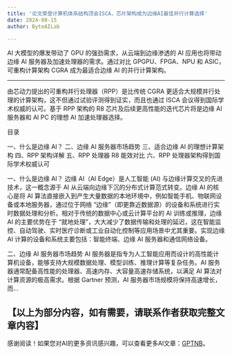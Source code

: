 ```yaml
---
title: '论文荣登计算机体系结构顶会ISCA，芯片架构成为边缘AI最佳并行计算选择'
date: 2024-08-15
author: ByteAILab

---
```


AI 大模型的爆发带动了 GPU 的强劲需求，从云端到边缘渗透的 AI 应用也将带动边缘 AI 服务器及加速处理器的需求。通过对比 GPGPU、FPGA、NPU 和 ASIC，可重构计算架构 CGRA 成为最适合边缘 AI 的并行计算架构。

---
由芯动力提出的可重构并行处理器（RPP）是比传统 CGRA 更适合大规模并行处理的计算架构，这不但通过试验评测得到证实，而且也通过 ISCA 会议得到国际学术权威的认可。基于 RPP 架构的 R8 芯片及后续更高性能的迭代芯片将是边缘 AI 服务器和 AI PC 的理想 AI 加速处理器选择。

目录

一、什么是边缘 AI？
二、边缘 AI 服务器市场趋势
三、适合边缘 AI 的理想计算架构
四、RPP 架构详解
五、RPP 处理器 R8 能效对比
六、RPP 处理器架构得到国际学术权威认可

一、什么是边缘 AI？
边缘 AI（AI Edge）是人工智能 (AI) 与边缘计算交叉的先进技术，这一概念源于 AI 从云端向边缘下沉的分布式计算范式转变。边缘 AI 的核心是将 AI 算法直接嵌入到产生大量数据的本地环境中，例如智能手机、物联网设备或本地服务器，通过位于网络 “边缘”（即更靠近数据源）的设备和系统进行实时数据处理和分析。相对于传统的数据中心或云计算平台的 AI 训练或推理，边缘 AI 的主要优势在于 “就地处理”，大大减少了数据传输和处理的延迟，这在智能监控、自动驾驶、实时医疗诊断或工业自动化控制等应用场景中尤其重要。实现边缘 AI 计算的设备和系统主要包括：智能终端、边缘 AI 服务器和通信网络设备。

二、边缘 AI 服务器市场趋势
AI 服务器是指专为人工智能应用而设计的高性能计算机设备，能够支持大规模数据处理、模型训练、推理计算等复杂任务。AI 服务器通常配备高性能的处理器、高速内存、大容量高速存储系统，以满足 AI 算法对计算资源的极高需求。根据 Gartner 预测，AI 服务器市场规模将保持高速增长，而...
  
【以上为部分内容，如有需要，请联系作者获取完整文章内容】
---
感谢阅读！如果您对AI的更多资讯感兴趣，可以查看更多AI文章：[GPTNB](https://gptnb.com)。